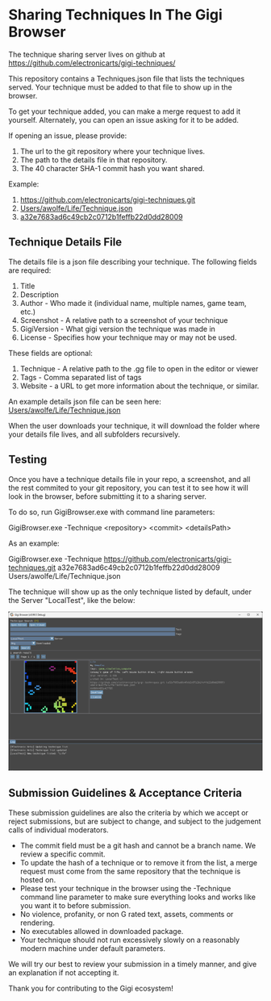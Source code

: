 # Sharing Techniques In The Gigi Browser

The technique sharing server lives on github at https://github.com/electronicarts/gigi-techniques/

This repository contains a Techniques.json file that lists the techniques served. Your technique must be added to that file to show up in the browser.

To get your technique added, you can make a merge request to add it yourself.  Alternately, you can open an issue asking for it to be added.

If opening an issue, please provide:

1. The url to the git repository where your technique lives.
1. The path to the details file in that repository.
1. The 40 character SHA-1 commit hash you want shared.

Example:

1. https://github.com/electronicarts/gigi-techniques.git
1. [Users/awolfe/Life/Technique.json](https://github.com/electronicarts/gigi-techniques/blob/main/Users/awolfe/Life/Technique.json)
1. [a32e7683ad6c49cb2c0712b1feffb22d0dd28009](https://github.com/electronicarts/gigi-techniques/commit/a32e7683ad6c49cb2c0712b1feffb22d0dd28009)

## Technique Details File

The details file is a json file describing your technique.  The following fields are required:

1. Title
1. Description
1. Author - Who made it (individual name, multiple names, game team, etc.)
1. Screenshot - A relative path to a screenshot of your technique
1. GigiVersion - What gigi version the technique was made in
1. License - Specifies how your technique may or may not be used.

These fields are optional:
1. Technique - A relative path to the .gg file to open in the editor or viewer
1. Tags - Comma separated list of tags
1. Website - a URL to get more information about the technique, or similar.

An example details json file can be seen here: [Users/awolfe/Life/Technique.json](https://github.com/electronicarts/gigi-techniques/blob/main/Users/awolfe/Life/Technique.json)

When the user downloads your technique, it will download the folder where your details file lives, and all subfolders recursively.

## Testing

Once you have a technique details file in your repo, a screenshot, and all the rest commited to your git repository, you can test it to see how it will look in the browser, before submitting it to a sharing server.

To do so, run GigiBrowser.exe with command line parameters:

GigiBrowser.exe -Technique &lt;repository&gt; &lt;commit&gt; &lt;detailsPath&gt;

As an example:

GigiBrowser.exe -Technique https://github.com/electronicarts/gigi-techniques.git a32e7683ad6c49cb2c0712b1feffb22d0dd28009 Users/awolfe/Life/Technique.json

The technique will show up as the only technique listed by default, under the Server "LocalTest", like the below:

[![A screenshot of the Gigi Browser, running in test mode](BrowserTest.png)](BrowserTest.png)

## Submission Guidelines & Acceptance Criteria

These submission guidelines are also the criteria by which we accept or reject submissions, but are subject to change, and subject to the judgement calls of individual moderators.

* The commit field must be a git hash and cannot be a branch name. We review a specific commit.
* To update the hash of a technique or to remove it from the list, a merge request must come from the same repository that the technique is hosted on.
* Please test your technique in the browser using the -Technique command line parameter to make sure everything looks and works like you want it to before submission.
* No violence, profanity, or non G rated text, assets, comments or rendering.
* No executables allowed in downloaded package.
* Your technique should not run excessively slowly on a reasonably modern machine under default parameters.

We will try our best to review your submission in a timely manner, and give an explanation if not accepting it.

Thank you for contributing to the Gigi ecosystem!

